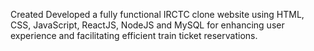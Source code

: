 Created Developed a fully functional IRCTC clone website using HTML, CSS, JavaScript, ReactJS, NodeJS and MySQL for enhancing user experience and facilitating efficient train ticket reservations.
